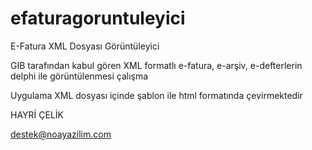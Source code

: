 # efaturagoruntuleyici
E-Fatura XML Dosyası Görüntüleyici

GIB tarafından kabul gören XML formatlı e-fatura, e-arşiv, e-defterlerin delphi ile görüntülenmesi çalışma

Uygulama XML dosyası içinde şablon ile html formatında çevirmektedir

HAYRİ ÇELİK

destek@noayazilim.com
